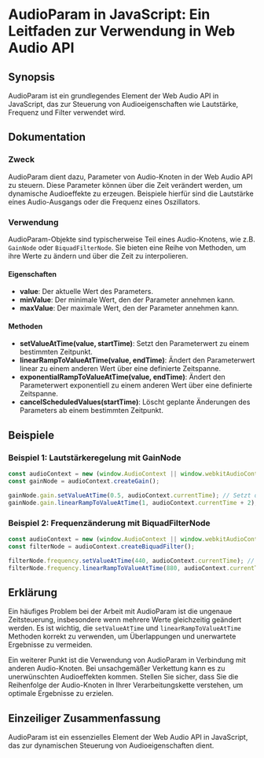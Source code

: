 <!--
Meta Description: # AudioParam in JavaScript: Ein Leitfaden zur Verwendung in Web Audio API ## Synopsis AudioParam ist ein grundlegendes Element der Web Audio API in Ja...
Meta Keywords: die, der, audiocontext, audio, audioparam
-->

# AudioParam in JavaScript: Ein Leitfaden zur Verwendung in Web Audio API

## Synopsis
AudioParam ist ein grundlegendes Element der Web Audio API in JavaScript, das zur Steuerung von Audioeigenschaften wie Lautstärke, Frequenz und Filter verwendet wird.

## Dokumentation
### Zweck
AudioParam dient dazu, Parameter von Audio-Knoten in der Web Audio API zu steuern. Diese Parameter können über die Zeit verändert werden, um dynamische Audioeffekte zu erzeugen. Beispiele hierfür sind die Lautstärke eines Audio-Ausgangs oder die Frequenz eines Oszillators.

### Verwendung
AudioParam-Objekte sind typischerweise Teil eines Audio-Knotens, wie z.B. `GainNode` oder `BiquadFilterNode`. Sie bieten eine Reihe von Methoden, um ihre Werte zu ändern und über die Zeit zu interpolieren.

#### Eigenschaften
- **value**: Der aktuelle Wert des Parameters.
- **minValue**: Der minimale Wert, den der Parameter annehmen kann.
- **maxValue**: Der maximale Wert, den der Parameter annehmen kann.

#### Methoden
- **setValueAtTime(value, startTime)**: Setzt den Parameterwert zu einem bestimmten Zeitpunkt.
- **linearRampToValueAtTime(value, endTime)**: Ändert den Parameterwert linear zu einem anderen Wert über eine definierte Zeitspanne.
- **exponentialRampToValueAtTime(value, endTime)**: Ändert den Parameterwert exponentiell zu einem anderen Wert über eine definierte Zeitspanne.
- **cancelScheduledValues(startTime)**: Löscht geplante Änderungen des Parameters ab einem bestimmten Zeitpunkt.

## Beispiele
### Beispiel 1: Lautstärkeregelung mit GainNode
```javascript
const audioContext = new (window.AudioContext || window.webkitAudioContext)();
const gainNode = audioContext.createGain();

gainNode.gain.setValueAtTime(0.5, audioContext.currentTime); // Setzt die Lautstärke auf 50%
gainNode.gain.linearRampToValueAtTime(1, audioContext.currentTime + 2); // Erhöht die Lautstärke auf 100% über 2 Sekunden
```

### Beispiel 2: Frequenzänderung mit BiquadFilterNode
```javascript
const audioContext = new (window.AudioContext || window.webkitAudioContext)();
const filterNode = audioContext.createBiquadFilter();

filterNode.frequency.setValueAtTime(440, audioContext.currentTime); // Setzt die Frequenz auf 440 Hz
filterNode.frequency.linearRampToValueAtTime(880, audioContext.currentTime + 3); // Verdoppelt die Frequenz auf 880 Hz über 3 Sekunden
```

## Erklärung
Ein häufiges Problem bei der Arbeit mit AudioParam ist die ungenaue Zeitsteuerung, insbesondere wenn mehrere Werte gleichzeitig geändert werden. Es ist wichtig, die `setValueAtTime` und `linearRampToValueAtTime` Methoden korrekt zu verwenden, um Überlappungen und unerwartete Ergebnisse zu vermeiden.

Ein weiterer Punkt ist die Verwendung von AudioParam in Verbindung mit anderen Audio-Knoten. Bei unsachgemäßer Verkettung kann es zu unerwünschten Audioeffekten kommen. Stellen Sie sicher, dass Sie die Reihenfolge der Audio-Knoten in Ihrer Verarbeitungskette verstehen, um optimale Ergebnisse zu erzielen.

## Einzeiliger Zusammenfassung
AudioParam ist ein essenzielles Element der Web Audio API in JavaScript, das zur dynamischen Steuerung von Audioeigenschaften dient.